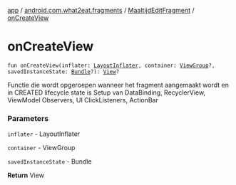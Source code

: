 [app](../../index.md) / [android.com.what2eat.fragments](../index.md) / [MaaltijdEditFragment](index.md) / [onCreateView](./on-create-view.md)

# onCreateView

`fun onCreateView(inflater: `[`LayoutInflater`](https://developer.android.com/reference/android/view/LayoutInflater.html)`, container: `[`ViewGroup`](https://developer.android.com/reference/android/view/ViewGroup.html)`?, savedInstanceState: `[`Bundle`](https://developer.android.com/reference/android/os/Bundle.html)`?): `[`View`](https://developer.android.com/reference/android/view/View.html)`?`

Functie die wordt opgeroepen wanneer het fragment aangemaakt wordt en in CREATED lifecycle state is
Setup van DataBinding, RecyclerView, ViewModel Observers, UI ClickListeners, ActionBar

### Parameters

`inflater` - LayoutInflater

`container` - ViewGroup

`savedInstanceState` - Bundle

**Return**
View

